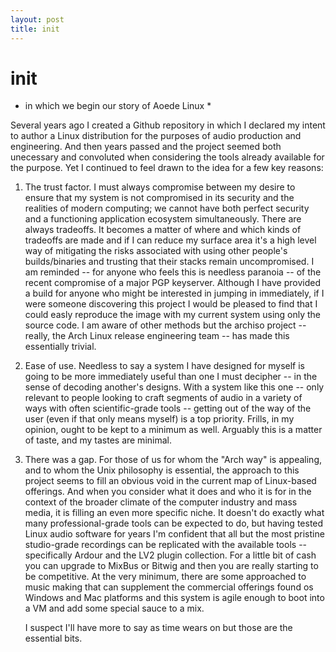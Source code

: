 ```yaml
---
layout: post
title: init
---
```


# init
* in which we begin our story of Aoede Linux *

Several years ago I created a Github repository in which I declared my intent to author a Linux distribution for the purposes of audio production and engineering. And then years passed and the project seemed both unecessary and convoluted when considering the tools already available for the purpose. Yet I continued to feel drawn to the idea for a few key reasons:

1. The trust factor.
	I must always compromise between my desire to ensure that my system is not compromised in its security and the realities of modern computing; we cannot have both perfect security and a functioning application ecosystem simultaneously. There are always tradeoffs. It becomes a matter of where and which kinds of tradeoffs are made and if I can reduce my surface area it's a high level way of mitigating the risks associated with using other people's builds/binaries and trusting that their stacks remain uncompromised. I am reminded -- for anyone who feels this is needless paranoia -- of the recent compromise of a major PGP keyserver.
	Although I have provided a build for anyone who might be interested in jumping in immediately, if I were someone discovering this project I would be pleased to find that I could easly reproduce the image with my current system using only the source code. I am aware of other methods but the archiso project -- really, the Arch Linux release engineering team -- has made this essentially trivial.

2. Ease of use.
	Needless to say a system I have designed for myself is going to be more immediately useful than one I must decipher -- in the sense of decoding another's designs. With a system like this one -- only relevant to people looking to craft segments of audio in a variety of ways with often scientific-grade tools -- getting out of the way of the user (even if that only means myself) is a top priority. Frills, in my opinion, ought to be kept to a minimum as well. Arguably this is a matter of taste, and my tastes are minimal.

3. There was a gap.
	For those of us for whom the "Arch way" is appealing, and to whom the Unix philosophy is essential, the approach to this project seems to fill an obvious void in the current map of Linux-based offerings. And when you consider what it does and who it is for in the context of the broader climate of the computer industry and mass media, it is filling an even more specific niche. It doesn't do exactly what many professional-grade tools can be expected to do, but having tested Linux audio software for years I'm confident that all but the most pristine studio-grade recordings can be replicated with the available tools -- specifically Ardour and the LV2 plugin collection. For a little bit of cash you can upgrade to MixBus or Bitwig and then you are really starting to be competitive. At the very minimum, there are some approached to music making that can supplement the commercial offerings found os Windows and Mac platforms and this system is agile enough to boot into a VM and add some special sauce to a mix.

	I suspect I'll have more to say as time wears on but those are the essential bits.
